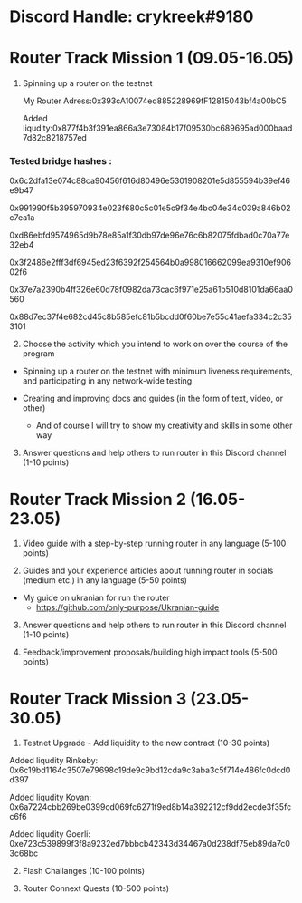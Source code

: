 # Discord Handle: crykreek#9180
# Router Track Mission 1 (09.05-16.05)

1) Spinning up a router on the testnet
 
   My Router Adress:0x393cA10074ed885228969fF12815043bf4a00bC5
   
   Added liqudity:0x877f4b3f391ea866a3e73084b17f09530bc689695ad000baad7d82c8218757ed
   
  ### Tested bridge hashes :
   
   0x6c2dfa13e074c88ca90456f616d80496e5301908201e5d855594b39ef46e9b47
   
   0x991990f5b395970934e023f680c5c01e5c9f34e4bc04e34d039a846b02c7ea1a
   
   0xd86ebfd9574965d9b78e85a1f30db97de96e76c6b82075fdbad0c70a77e32eb4
   
   0x3f2486e2fff3df6945ed23f6392f254564b0a998016662099ea9310ef90602f6
   
   0x37e7a2390b4ff326e60d78f0982da73cac6f971e25a61b510d8101da66aa0560
   
   0x88d7ec37f4e682cd45c8b585efc81b5bcdd0f60be7e55c41aefa334c2c353101

2) Choose the activity which you intend to work on over the course of the program
- Spinning up a router on the testnet with minimum liveness requirements, and participating in any network-wide testing
- Creating and improving docs and guides (in the form of text, video, or other)
 
     - And of course I will try to show my creativity and skills in some other way   


3) Answer questions and help others to run router in this Discord channel (1-10 points)

  
# Router Track Mission 2 (16.05-23.05)

1) Video guide with a step-by-step running router in any language (5-100 points)


2) Guides and your experience articles about running router in socials (medium etc.) in any language (5-50 points)

  - My guide on ukranian for run the router
      - https://github.com/only-purpose/Ukranian-guide


3) Answer questions and help others to run router in this Discord channel (1-10 points)


4) Feedback/improvement proposals/building high impact tools (5-500 points)


# Router Track Mission 3 (23.05-30.05)

1) Testnet Upgrade - Add liquidity to the new contract (10-30 points)

 Added liqudity Rinkeby: 0x6c19bd1164c3507e79698c19de9c9bd12cda9c3aba3c5f714e486fc0dcd0d397
 
 Added liqudity Kovan: 0x6a7224cbb269be0399cd069fc6271f9ed8b14a392212cf9dd2ecde3f35fcc6f6
 
 Added liqudity Goerli: 0xe723c539899f3f8a9232ed7bbbcb42343d34467a0d238df75eb89da7c03c68bc


2) Flash Challanges (10-100 points)


3) Router Connext Quests (10-500 points)
